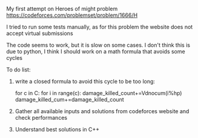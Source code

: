 My first attempt on Heroes of might problem https://codeforces.com/problemset/problem/1666/H

I tried to run some tests manually, as for this problem the website does not accept virtual submissions

The code seems to work, but it is slow on some cases. I don't think this is due to python, I think I should work on a math
formula that avoids some cycles

To do list:
1) write a closed formula to avoid this cycle to be too long:

    for c in C:
        for i in range(c):
            damage_killed_count+=Vdnocum(i%hp)
            damage_killed_cum+=damage_killed_count
            
2) Gather all available inputs and solutions from codeforces website and check performances
4) Understand best solutions in C++
